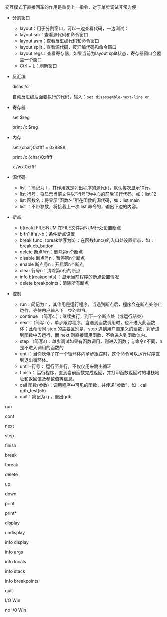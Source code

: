交互模式下直接回车的作用是重复上一指令，对于单步调试非常方便

- 分割窗口

    - layout：用于分割窗口，可以一边查看代码，一边测试：
    - layout src：查看源代码和命令窗口
    - layout asm：查看反汇编代码和命令窗口
    - layout split：查看源代码、反汇编代码和命令窗口
    - layout regs：查看寄存器，如果当前为layout split状态，寄存器窗口会覆盖一个窗口
    - Ctrl + L：刷新窗口

- 反汇编

  disas /sr
  
  自动反汇编后面要执行的代码，输入：`set disassemble-next-line on`

- 寄存器

  set $reg

  print /x $reg

- 内存

    set {char}0xffff = 0x8888

    print /x {char}0xffff

    x /wx 0xffff

- 源代码

  - list ：简记为 l ，其作用就是列出程序的源代码，默认每次显示10行。
  - list 行号：将显示当前文件以“行号”为中心的前后10行代码，如：list 12
  - list 函数名：将显示“函数名”所在函数的源代码，如：list main
  - list ：不带参数，将接着上一次 list 命令的，输出下边的内容。
  
- 断点

  - b[reak] FILE:NUM  在FILE文件第NUM行处设置断点
  - b fn1 if a＞b：条件断点设置
  - break func（break缩写为b）：在函数func()的入口处设置断点，如：break cb_button
  - delete 断点号n：删除第n个断点
  - disable 断点号n：暂停第n个断点
  - enable 断点号n：开启第n个断点
  - clear 行号n：清除第n行的断点
  - info b(reakpoints) ：显示当前程序的断点设置情况
  - delete breakpoints：清除所有断点


- 控制
  
  - run：简记为 r ，其作用是运行程序，当遇到断点后，程序会在断点处停止运行，等待用户输入下一步的命令。
  - continue （简写c ）：继续执行，到下一个断点处（或运行结束）
  - next：（简写 n），单步跟踪程序，当遇到函数调用时，也不进入此函数体；此命令同 step 的主要区别是，step 遇到用户自定义的函数，将步进到函数中去运行，而 next 则直接调用函数，不会进入到函数体内。
  - step （简写s）：单步调试如果有函数调用，则进入函数；与命令n不同，n是不进入调用的函数的
  - until：当你厌倦了在一个循环体内单步跟踪时，这个命令可以运行程序直到退出循环体。
  - until+行号： 运行至某行，不仅仅用来跳出循环
  - finish： 运行程序，直到当前函数完成返回，并打印函数返回时的堆栈地址和返回值及参数值等信息。
  - call 函数(参数)：调用程序中可见的函数，并传递“参数”，如：call gdb_test(55)
  - quit：简记为 q ，退出gdb

run

cont

next

step

finish

break

tbreak

delete

up

down

print

print*

display

undisplay

info display

info args

info locals

info stack

info breakpoints

quit

I/O Win

no I/0 Win